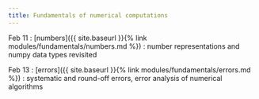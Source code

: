 ```yaml
---
title: Fundamentals of numerical computations
---
```



Feb 11
: [numbers]({{ site.baseurl }}{% link
  modules/fundamentals/numbers.md %})
  : number representations and numpy data types revisited

Feb 13
: [errors]({{ site.baseurl }}{% link modules/fundamentals/errors.md %})
  : systematic and round-off errors, error analysis of numerical algorithms

